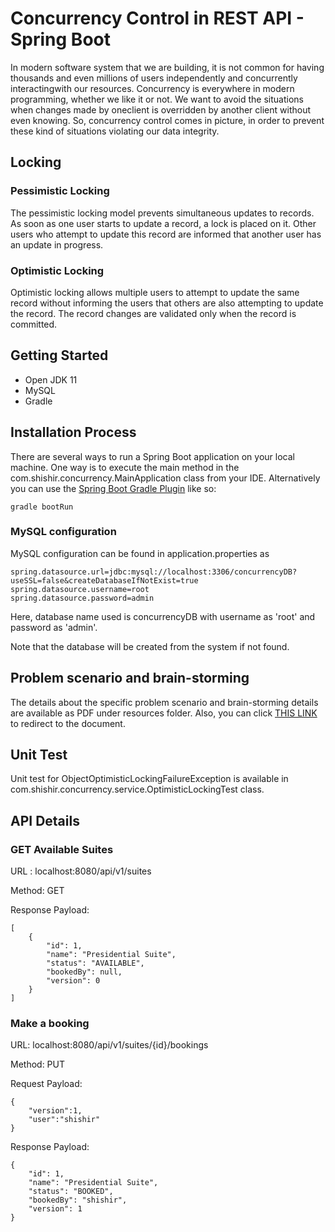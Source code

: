 # Concurrency Control in REST API - Spring Boot

In modern software system that we are building, it is not common for having thousands and even millions of users independently and concurrently interactingwith our resources. Concurrency is everywhere in modern programming, whether we like it or not. We want to avoid the situations when changes made by oneclient is overridden by another client without even knowing. So, concurrency control comes in picture, in order to prevent these kind of situations violating our data integrity.

## Locking 
### Pessimistic Locking
The pessimistic locking model prevents simultaneous updates to records. As soon as one user starts to update a record, a lock is placed on it. Other users who attempt to update this record are informed that another user has an update in progress.

### Optimistic Locking
Optimistic locking allows multiple users to attempt to update the same record without informing the users that others are also attempting to update the record. The record changes are validated only when the record is committed.

## Getting Started
- Open JDK 11
- MySQL
- Gradle 

## Installation Process
There are several ways to run a Spring Boot application on your local machine. One way is to execute the main method in the com.shishir.concurrency.MainApplication class from your IDE.
Alternatively you can use the [Spring Boot Gradle Plugin](https://docs.spring.io/spring-boot/docs/current/reference/html/build-tool-plugins.html#build-tool-plugins.gradle) like so:

```shell
gradle bootRun
```

### MySQL configuration 
MySQL configuration can be found in application.properties as

```shell script
spring.datasource.url=jdbc:mysql://localhost:3306/concurrencyDB?useSSL=false&createDatabaseIfNotExist=true
spring.datasource.username=root
spring.datasource.password=admin
```

Here, database name used is concurrencyDB with username as 'root' and password as 'admin'. 

Note that the database will be created from the system if not found.
## Problem scenario and brain-storming
The details about the specific problem scenario and brain-storming details are available as PDF under resources folder. Also, you can click [THIS LINK](https://github.com/gitshishirkarki/concurrency-control/blob/main/src/main/resources/spring-boot-optimistic-locking.pdf) to redirect to the document.

## Unit Test
Unit test for ObjectOptimisticLockingFailureException is available in com.shishir.concurrency.service.OptimisticLockingTest class.

## API Details
### GET Available Suites
URL : localhost:8080/api/v1/suites

Method: GET

Response Payload:

```shell script
[
    {
        "id": 1,
        "name": "Presidential Suite",
        "status": "AVAILABLE",
        "bookedBy": null,
        "version": 0
    }
]
```

### Make a booking
URL: localhost:8080/api/v1/suites/{id}/bookings

Method: PUT

Request Payload: 
```shell script
{
    "version":1,
    "user":"shishir"
}
```

Response Payload: 
```shell script
{
    "id": 1,
    "name": "Presidential Suite",
    "status": "BOOKED",
    "bookedBy": "shishir",
    "version": 1
}
```